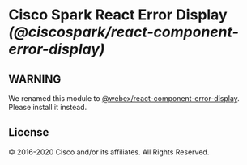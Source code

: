 # Cisco Spark React Error Display _(@ciscospark/react-component-error-display)_

## WARNING

We renamed this module to [@webex/react-component-error-display](https://www.npmjs.com/package/@webex/react-component-error-display). Please install it instead.

## License

© 2016-2020 Cisco and/or its affiliates. All Rights Reserved.
